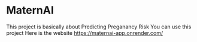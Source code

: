 # MaternAI

This project is basically about Predicting Preganancy Risk 
You can use this project 
Here is the website 
https://maternai-app.onrender.com/
